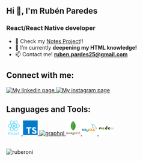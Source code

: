 ## Hi 👋, I'm Rubén Paredes
### React/React Native developer

- 🔭 Check my [Notes Project](https://github.com/Ruberoni/notes-project)!!
- 🌱 I’m currently **deepening my HTML knowledge!**
- 📫 Contact me! **ruben.pardes25@gmail.com**

## Connect with me:

<a href="https://linkedin.com/in/ruberoni" target="blank">
  <img align="center" src="https://raw.githubusercontent.com/rahuldkjain/github-profile-readme-generator/master/src/images/icons/Social/linked-in-alt.svg" alt="My linkedin page" height="30" width="40" />
</a>
<a href="https://instagram.com/rubenpar" target="blank">
  <img align="center" src="https://raw.githubusercontent.com/rahuldkjain/github-profile-readme-generator/master/src/images/icons/Social/instagram.svg" alt="My instagram page" height="30" width="40" />
</a>

## Languages and Tools:
<a href="https://reactjs.org/" target="_blank">
  <img src="https://raw.githubusercontent.com/devicons/devicon/master/icons/react/react-original-wordmark.svg" alt="react" width="40" height="40"/>
</a>
<a href="https://www.typescriptlang.org/" target="_blank">
  <img src="https://raw.githubusercontent.com/devicons/devicon/master/icons/typescript/typescript-original.svg" alt="typescript" width="40" height="40"/>
</a>
<a href="https://graphql.org" target="_blank">
  <img src="https://www.vectorlogo.zone/logos/graphql/graphql-icon.svg" alt="graphql" width="40" height="40"/>
</a>
<a href="https://www.mongodb.com/" target="_blank">
  <img src="https://raw.githubusercontent.com/devicons/devicon/master/icons/mongodb/mongodb-original-wordmark.svg" alt="mongodb" width="40" height="40"/>
</a>
<a href="https://www.mysql.com/" target="_blank">
  <img src="https://raw.githubusercontent.com/devicons/devicon/master/icons/mysql/mysql-original-wordmark.svg" alt="mysql" width="40" height="40"/>
</a>
<a href="https://nodejs.org" target="_blank">
  <img src="https://raw.githubusercontent.com/devicons/devicon/master/icons/nodejs/nodejs-original-wordmark.svg" alt="nodejs" width="40" height="40"/>
</a>
<br>
<p><br><img align="center" src="https://github-readme-stats.vercel.app/api/top-langs?username=ruberoni&show_icons=true&locale=en&layout=compact" alt="ruberoni" /></p>
